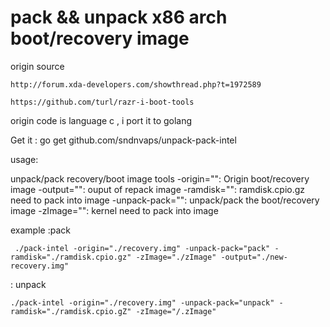 
# pack && unpack x86 arch boot/recovery image 

origin source 

	http://forum.xda-developers.com/showthread.php?t=1972589

	https://github.com/turl/razr-i-boot-tools

origin code is language c , i port it to golang


Get it :
	go get github.com/sndnvaps/unpack-pack-intel

usage:

unpack/pack recovery/boot image tools
 	 -origin="": Origin boot/recovery image
 	 -output="": ouput of repack image
 	 -ramdisk="": ramdisk.cpio.gz need to pack into image
 	 -unpack-pack="": unpack/pack the boot/recovery image
	  -zImage="": kernel need to pack into image

example :pack 

	 ./pack-intel -origin="./recovery.img" -unpack-pack="pack" -ramdisk="./ramdisk.cpio.gz" -zImage="./zImage" -output="./new-recovery.img"

: unpack
	
	./pack-intel -origin="./recovery.img" -unpack-pack="unpack" -ramdisk="./ramdisk.cpio.gZ" -zImage="/.zImage" 


	

	


